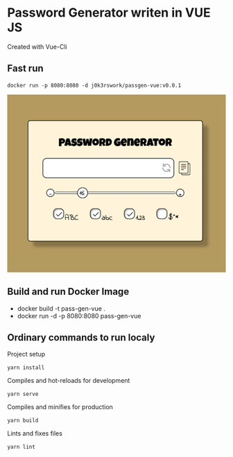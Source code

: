 # Password Generator writen in VUE JS

Created with Vue-Cli 

## Fast run
```
docker run -p 8080:8080 -d j0k3rswork/passgen-vue:v0.0.1
```
![How it looks](https://github.com/nzelepukin/PassGenVue/blob/main/UI.png?raw=true)

## Build and run Docker Image
* docker build -t pass-gen-vue .
* docker run -d -p 8080:8080 pass-gen-vue

## Ordinary commands to run localy
Project setup
```
yarn install
```

Compiles and hot-reloads for development
```
yarn serve
```

Compiles and minifies for production
```
yarn build
```

Lints and fixes files
```
yarn lint
```


